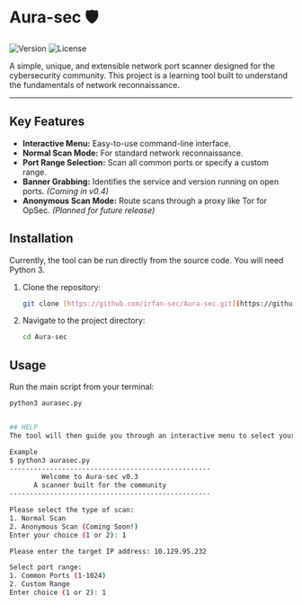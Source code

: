 # Aura-sec 🛡️

![Version](https://img.shields.io/badge/version-0.3-blue)
![License](https://img.shields.io/badge/license-MIT-green)

A simple, unique, and extensible network port scanner designed for the cybersecurity community. This project is a learning tool built to understand the fundamentals of network reconnaissance.

---

## Key Features

* **Interactive Menu:** Easy-to-use command-line interface.
* **Normal Scan Mode:** For standard network reconnaissance.
* **Port Range Selection:** Scan all common ports or specify a custom range.
* **Banner Grabbing:** Identifies the service and version running on open ports. *(Coming in v0.4)*
* **Anonymous Scan Mode:** Route scans through a proxy like Tor for OpSec. *(Planned for future release)*

## Installation

Currently, the tool can be run directly from the source code. You will need Python 3.

1.  Clone the repository:
    ```bash
    git clone [https://github.com/irfan-sec/Aura-sec.git](https://github.com/irfan-sec/Aura-sec.git)
    ```
2.  Navigate to the project directory:
    ```bash
    cd Aura-sec
    ```

## Usage

Run the main script from your terminal:

```bash
python3 aurasec.py


## HELP
The tool will then guide you through an interactive menu to select your scan type, target, and port range.

Example
$ python3 aurasec.py
--------------------------------------------------
        Welcome to Aura-sec v0.3
      A scanner built for the community
--------------------------------------------------

Please select the type of scan:
1. Normal Scan
2. Anonymous Scan (Coming Soon!)
Enter your choice (1 or 2): 1

Please enter the target IP address: 10.129.95.232

Select port range:
1. Common Ports (1-1024)
2. Custom Range
Enter choice (1 or 2): 1